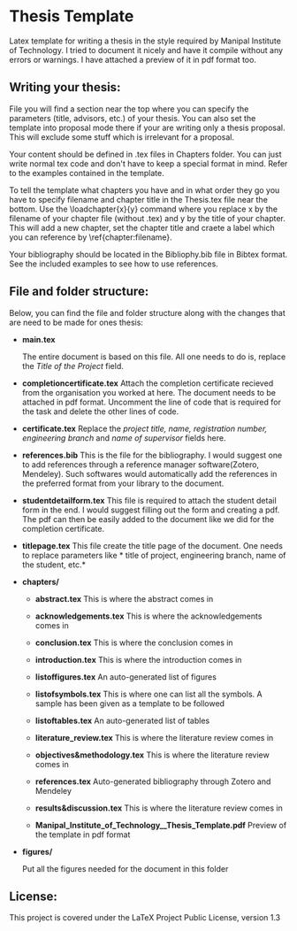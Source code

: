 # Thesis Template

Latex template for writing a thesis in the style required by Manipal Institute of Technology. 
I tried to document it nicely and have it compile without any errors or
warnings. I have attached a preview of it in pdf format too.


## Writing your thesis:

File you will find a section near the top where you can specify the parameters (title, advisors, etc.) of your thesis. You can also set the template into proposal mode there if your are writing only a thesis proposal. This will exclude some stuff which is irrelevant for a proposal.

Your content should be defined in .tex files in Chapters folder. You can just write normal tex code and don't have to keep a special format in mind. Refer to the examples contained in the template.

To tell the template what chapters you have and in what order they go you have to specify filename and chapter title in the Thesis.tex file near the bottom. Use the \loadchapter{x}{y} command where you replace x by the filename of your chapter file (without .tex) and y by the title of your chapter. This will add a new chapter, set the chapter title and craete a label which you can reference by \ref{chapter:filename}.

Your bibliography should be located in the Bibliophy.bib file in Bibtex format. See the included examples to see how to use references.


## File and folder structure:

Below, you can find the file and folder structure along with the changes that are need to be made for ones thesis: 

* __main.tex__

  The entire document is based on this file. All one needs to do is, replace the *Title of the Project* field.
  
* __completioncertificate.tex__
  Attach the completion certificate recieved from the organisation you worked at here. The document needs to be attached in pdf format. Uncomment the line of code that is required for the task and delete the other lines of code.
  
* __certificate.tex__
  Replace the *project title, name, registration number, engineering branch* and *name of supervisor* fields here. 
  
* __references.bib__
  This is the file for the bibliography. I would suggest one to add references through a reference manager software(Zotero, Mendeley). Such softwares would automatically add the references in the preferred format from your library to the document.
  
* __studentdetailform.tex__
  This file is required to attach the student detail form in the end. I would suggest filling out the form and creating a pdf. The pdf can then be easily added to the document like we did for the completion certificate.
  
* __titlepage.tex__
  This file create the title page of the document. One needs to replace parameters like * title of project, engineering branch, name of the student, etc.*
  
* __chapters/__

    * __abstract.tex__
      This is where the abstract comes in
      
    * __acknowledgements.tex__
      This is where the acknowledgements comes in
      
    * __conclusion.tex__
      This is where the conclusion comes in
      
    * __introduction.tex__
      This is where the introduction comes in
      
    * __listoffigures.tex__
      An auto-generated list of figures 
      
    * __listofsymbols.tex__
      This is where one can list all the symbols. A sample has been given as a template to be followed
    
    * __listoftables.tex__
      An auto-generated list of tables
      
    * __literature_review.tex__
      This is where the literature review comes in
      
    * __objectives&methodology.tex__
      This is where the literature review comes in
    
    * __references.tex__
      Auto-generated bibliography through Zotero and Mendeley
      
    * __results&discussion.tex__
      This is where the literature review comes in
      
    * __Manipal_Institute_of_Technology__Thesis_Template.pdf__
      Preview of the template in pdf format
 
* __figures/__
  
  Put all the figures needed for the document in this folder


## License:

  This project is covered under the LaTeX Project Public License, version 1.3
